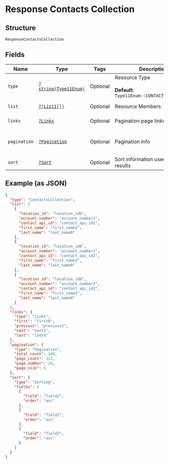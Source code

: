 
# Response Contacts Collection

## Structure

`ResponseContactsCollection`

## Fields

| Name | Type | Tags | Description | Getter | Setter |
|  --- | --- | --- | --- | --- | --- |
| `type` | [`?string(Type11Enum)`](../../doc/models/type-11-enum.md) | Optional | Resource Type<br><br>**Default**: `Type11Enum::CONTACTSCOLLECTION` | getType(): ?string | setType(?string type): void |
| `list` | [`?(List1[])`](../../doc/models/list-1.md) | Optional | Resource Members | getList(): ?array | setList(?array list): void |
| `links` | [`?Links`](../../doc/models/links.md) | Optional | Pagination page links | getLinks(): ?Links | setLinks(?Links links): void |
| `pagination` | [`?Pagination`](../../doc/models/pagination.md) | Optional | Pagination info | getPagination(): ?Pagination | setPagination(?Pagination pagination): void |
| `sort` | [`?Sort`](../../doc/models/sort.md) | Optional | Sort information used on the results | getSort(): ?Sort | setSort(?Sort sort): void |

## Example (as JSON)

```json
{
  "type": "ContactsCollection",
  "list": [
    {
      "location_id": "location_id6",
      "account_number": "account_number2",
      "contact_api_id": "contact_api_id2",
      "first_name": "first_name2",
      "last_name": "last_name0"
    },
    {
      "location_id": "location_id6",
      "account_number": "account_number2",
      "contact_api_id": "contact_api_id2",
      "first_name": "first_name2",
      "last_name": "last_name0"
    },
    {
      "location_id": "location_id6",
      "account_number": "account_number2",
      "contact_api_id": "contact_api_id2",
      "first_name": "first_name2",
      "last_name": "last_name0"
    }
  ],
  "links": {
    "type": "Links",
    "first": "first0",
    "previous": "previous2",
    "next": "next2",
    "last": "last4"
  },
  "pagination": {
    "type": "Pagination",
    "total_count": 100,
    "page_count": 212,
    "page_number": 28,
    "page_size": 6
  },
  "sort": {
    "type": "Sorting",
    "fields": [
      {
        "field": "field2",
        "order": "asc"
      },
      {
        "field": "field2",
        "order": "asc"
      },
      {
        "field": "field2",
        "order": "asc"
      }
    ]
  }
}
```

